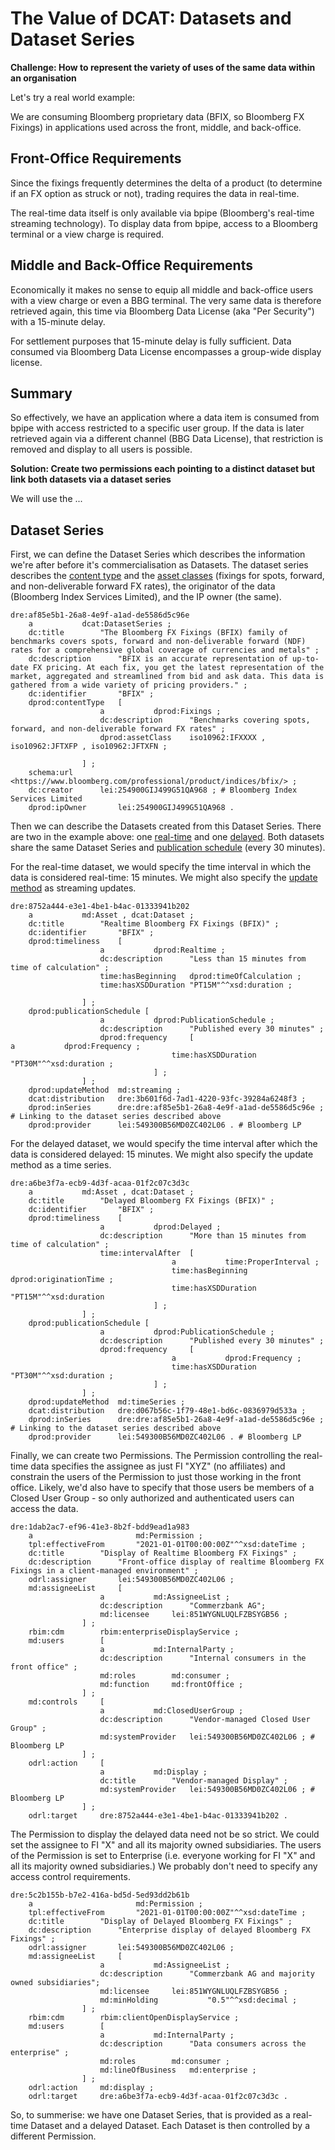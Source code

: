 # The Value of DCAT: Datasets and Dataset Series

**Challenge: How to represent the variety of uses of the same data within an organisation**

Let's try a real world example:

We are consuming Bloomberg proprietary data (BFIX, so Bloomberg FX Fixings) in applications used across the front, middle, and back-office.

## Front-Office Requirements
Since the fixings frequently determines the delta of a product (to determine if an FX option as struck or not), trading requires the data in real-time.

The real-time data itself is only available via bpipe (Bloomberg's real-time streaming technology). To display data from bpipe, access to a Bloomberg terminal or a view charge is required.
 
## Middle and Back-Office Requirements
Economically it makes no sense to equip all middle and back-office users with a view charge or even a BBG terminal. The very same data is therefore retrieved again, this time via Bloomberg Data License (aka "Per Security") with a 15-minute delay.

For settlement purposes that 15-minute delay is fully sufficient. Data consumed via Bloomberg Data License encompasses a group-wide display license.

## Summary
So effectively, we have an application where a data item is consumed from bpipe with access restricted to a specific user group. If the data is later retrieved again via a different channel (BBG Data License), that restriction is removed and display to all users is possible.


**Solution: Create two permissions each pointing to a distinct dataset but link both datasets via a dataset series**

We will use the ...

## Dataset Series
First, we can define the Dataset Series which describes the information we're after before it's commercialisation as Datasets. The dataset series describes the [content type](https://github.com/w3c/market-data-odrl-profile/blob/gh-pages/Dataset-Content.md#1content-type) and the [asset classes](https://github.com/w3c/market-data-odrl-profile/blob/gh-pages/Dataset-Content.md#2asset-class) (fixings for spots, forward, and non-deliverable forward FX rates), the originator of the data (Bloomberg Index Services Limited), and the IP owner (the same).

```
dre:af85e5b1-26a8-4e9f-a1ad-de5586d5c96e
	a			dcat:DatasetSeries ;
	dc:title		"The Bloomberg FX Fixings (BFIX) family of benchmarks covers spots, forward and non-deliverable forward (NDF) rates for a comprehensive global coverage of currencies and metals" ;
	dc:description		"BFIX is an accurate representation of up-to-date FX pricing. At each fix, you get the latest representation of the market, aggregated and streamlined from bid and ask data. This data is gathered from a wide variety of pricing providers." ;
	dc:identifier		"BFIX" ;
	dprod:contentType	[
					a 			dprod:Fixings ;
					dc:description		"Benchmarks covering spots, forward, and non-deliverable forward FX rates" ;
					dprod:assetClass	iso10962:IFXXXX , iso10962:JFTXFP , iso10962:JFTXFN ;

				] ;
	schema:url		<https://www.bloomberg.com/professional/product/indices/bfix/> ;
	dc:creator		lei:254900GIJ499G51QA968 ; # Bloomberg Index Services Limited
	dprod:ipOwner		lei:254900GIJ499G51QA968 .
```

Then we can describe the Datasets created from this Dataset Series. There are two in the example above: one [real-time](https://github.com/w3c/market-data-odrl-profile/blob/gh-pages/Dataset-Time.md#11interval-realtime) and one [delayed](https://github.com/w3c/market-data-odrl-profile/blob/gh-pages/Dataset-Time.md#12interval-delayed). Both datasets share the same Dataset Series and [publication schedule](https://github.com/w3c/market-data-odrl-profile/blob/gh-pages/Dataset-Time.md#5publication-schedule) (every 30 minutes).

For the real-time dataset, we would specify the time interval in which the data is considered real-time: 15 minutes. We might also specify the [update method](https://github.com/w3c/market-data-odrl-profile/blob/gh-pages/Dataset-Time.md#2update-method) as streaming updates.

```
dre:8752a444-e3e1-4be1-b4ac-01333941b202
	a			md:Asset , dcat:Dataset ;
	dc:title		"Realtime Bloomberg FX Fixings (BFIX)" ;
	dc:identifier		"BFIX" ;
	dprod:timeliness	[
					a			dprod:Realtime ;
					dc:description		"Less than 15 minutes from time of calculation" ;
					time:hasBeginning	dprod:timeOfCalculation ;
					time:hasXSDDuration	"PT15M"^^xsd:duration ;

				] ;
	dprod:publicationSchedule [
					a 			dprod:PublicationSchedule ;
					dc:description		"Published every 30 minutes" ;
					dprod:frequency		[																		a			dprod:Frequency ;
									time:hasXSDDuration	"PT30M"^^xsd:duration ;
								] ;
				] ;
	dprod:updateMethod	md:streaming ;
	dcat:distribution	dre:3b601f6d-7ad1-4220-93fc-39284a6248f3 ;
	dprod:inSeries 		dre:dre:af85e5b1-26a8-4e9f-a1ad-de5586d5c96e ; # Linking to the dataset series described above
	dprod:provider		lei:549300B56MD0ZC402L06 . # Bloomberg LP
```

For the delayed dataset, we would specify the time interval after which the data is considered delayed: 15 minutes. We might also specify the update method as a time series.

```
dre:a6be3f7a-ecb9-4d3f-acaa-01f2c07c3d3c
	a			md:Asset , dcat:Dataset ;
	dc:title		"Delayed Bloomberg FX Fixings (BFIX)" ;
	dc:identifier		"BFIX" ;
	dprod:timeliness	[
					a			dprod:Delayed ;
					dc:description		"More than 15 minutes from time of calculation" ;
					time:intervalAfter	[
									a			time:ProperInterval ;
									time:hasBeginning	dprod:originationTime ;
									time:hasXSDDuration	"PT15M"^^xsd:duration
								] ;
				] ;
	dprod:publicationSchedule [
					a 			dprod:PublicationSchedule ;
					dc:description		"Published every 30 minutes" ;
					dprod:frequency		[
									a			dprod:Frequency ;
									time:hasXSDDuration	"PT30M"^^xsd:duration ;
								] ;
				] ;
	dprod:updateMethod	md:timeSeries ;
	dcat:distribution	dre:d067b56c-1f79-48e1-bd6c-0836979d533a ;
	dprod:inSeries 		dre:dre:af85e5b1-26a8-4e9f-a1ad-de5586d5c96e ; # Linking to the dataset series described above
	dprod:provider		lei:549300B56MD0ZC402L06 . # Bloomberg LP
```

Finally, we can create two Permissions. The Permission controlling the real-time data specifies the assignee as just FI "XYZ" (no affiliates) and constrain the users of the Permission to just those working in the front office. Likely, we'd also have to specify that those users be members of a Closed User Group - so only authorized and authenticated users can access the data.

```
dre:1dab2ac7-ef96-41e3-8b2f-bdd9ead1a983
	a                       md:Permission ;
	tpl:effectiveFrom       "2021-01-01T00:00:00Z"^^xsd:dateTime ;
	dc:title		"Display of Realtime Bloomberg FX Fixings" ;
	dc:description		"Front-office display of realtime Bloomberg FX Fixings in a client-managed environment" ;
	odrl:assigner		lei:549300B56MD0ZC402L06 ;
	md:assigneeList		[
					a			md:AssigneeList ;
					dc:description		"Commerzbank AG";
					md:licensee		lei:851WYGNLUQLFZBSYGB56 ;
				] ;
	rbim:cdm		rbim:enterpriseDisplayService ;
	md:users		[
					a 			md:InternalParty ;
					dc:description		"Internal consumers in the front office" ;
					md:roles		md:consumer ;
					md:function		md:frontOffice ;
				] ;
	md:controls		[
					a			md:ClosedUserGroup ;
					dc:description		"Vendor-managed Closed User Group" ;
					md:systemProvider	lei:549300B56MD0ZC402L06 ; # Bloomberg LP
				] ;
	odrl:action		[
					a			md:Display ;
					dc:title		"Vendor-managed Display" ;
					md:systemProvider	lei:549300B56MD0ZC402L06 ; # Bloomberg LP
				] ;
	odrl:target		dre:8752a444-e3e1-4be1-b4ac-01333941b202 .
```

The Permission to display the delayed data need not be so strict. We could set the assignee to FI "X" and all its majority owned subsidiaries. The users of the Permission is set to Enterprise (i.e. everyone working for FI "X" and all its majority owned subsidiaries.) We probably don't need to specify any access control requirements.

```
dre:5c2b155b-b7e2-416a-bd5d-5ed93dd2b61b
	a                       md:Permission ;
	tpl:effectiveFrom       "2021-01-01T00:00:00Z"^^xsd:dateTime ;
	dc:title		"Display of Delayed Bloomberg FX Fixings" ;
	dc:description		"Enterprise display of delayed Bloomberg FX Fixings" ;
	odrl:assigner		lei:549300B56MD0ZC402L06 ;
	md:assigneeList		[
					a			md:AssigneeList ;
					dc:description		"Commerzbank AG and majority owned subsidiaries";
					md:licensee		lei:851WYGNLUQLFZBSYGB56 ;
					md:minHolding         	"0.5"^^xsd:decimal ;
				] ;
	rbim:cdm		rbim:clientOpenDisplayService ;
	md:users		[
					a 			md:InternalParty ;
					dc:description		"Data consumers across the enterprise" ;
					md:roles		md:consumer ;
					md:lineOfBusiness	md:enterprise ;
				] ;
	odrl:action		md:display ;
	odrl:target		dre:a6be3f7a-ecb9-4d3f-acaa-01f2c07c3d3c .
```

So, to summerise: we have one Dataset Series, that is provided as a real-time Dataset and a delayed Dataset. Each Dataset is then controlled by a different Permission.

